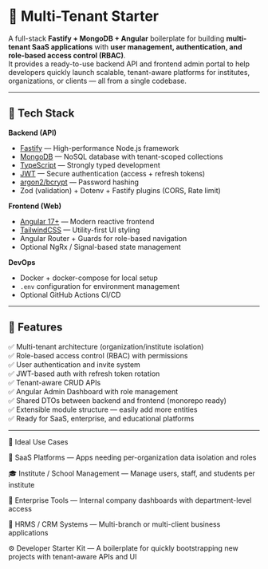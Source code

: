 # 🏢 Multi-Tenant Starter

A full-stack **Fastify + MongoDB + Angular** boilerplate for building **multi-tenant SaaS applications** with **user management, authentication, and role-based access control (RBAC)**.  
It provides a ready-to-use backend API and frontend admin portal to help developers quickly launch scalable, tenant-aware platforms for institutes, organizations, or clients — all from a single codebase.

---

## 🚀 Tech Stack

**Backend (API)**
- [Fastify](https://fastify.dev/) — High-performance Node.js framework
- [MongoDB](https://www.mongodb.com/) — NoSQL database with tenant-scoped collections
- [TypeScript](https://www.typescriptlang.org/) — Strongly typed development
- [JWT](https://jwt.io/) — Secure authentication (access + refresh tokens)
- [argon2/bcrypt](https://www.npmjs.com/package/argon2) — Password hashing
- Zod (validation) + Dotenv + Fastify plugins (CORS, Rate limit)

**Frontend (Web)**
- [Angular 17+](https://angular.dev/) — Modern reactive frontend
- [TailwindCSS](https://tailwindcss.com/) — Utility-first UI styling
- Angular Router + Guards for role-based navigation
- Optional NgRx / Signal-based state management

**DevOps**
- Docker + docker-compose for local setup  
- `.env` configuration for environment management  
- Optional GitHub Actions CI/CD  

---

## 🧩 Features

✅ Multi-tenant architecture (organization/institute isolation)  
✅ Role-based access control (RBAC) with permissions  
✅ User authentication and invite system  
✅ JWT-based auth with refresh token rotation  
✅ Tenant-aware CRUD APIs  
✅ Angular Admin Dashboard with role management  
✅ Shared DTOs between backend and frontend (monorepo ready)  
✅ Extensible module structure — easily add more entities  
✅ Ready for SaaS, enterprise, and educational platforms  

---

🧠 Ideal Use Cases

🏢 SaaS Platforms — Apps needing per-organization data isolation and roles

🎓 Institute / School Management — Manage users, staff, and students per institute

💼 Enterprise Tools — Internal company dashboards with department-level access

🧮 HRMS / CRM Systems — Multi-branch or multi-client business applications

⚙️ Developer Starter Kit — A boilerplate for quickly bootstrapping new projects with tenant-aware APIs and UI



